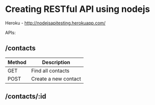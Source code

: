 # Creating RESTful API using nodejs

Heroku - http://nodejsapitesting.herokuapp.com/

APIs:

## /contacts

| Method | Description 	        |
|---	 |---	                |
|  GET 	 |   Find all contacts	|
|  POST	 | Create a new contact |



## /contacts/:id
